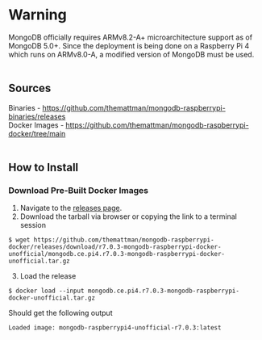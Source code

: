 # Warning
MongoDB officially requires ARMv8.2-A+ microarchitecture support as of MongoDB 5.0+.
Since the deployment is being done on a Raspberry Pi 4 which runs on ARMv8.0-A, a modified version of MongoDB must be used.  
<br>

## Sources
Binaries - https://github.com/themattman/mongodb-raspberrypi-binaries/releases  
Docker Images - https://github.com/themattman/mongodb-raspberrypi-docker/tree/main  
<br>

## How to Install
### Download Pre-Built Docker Images
1. Navigate to the [releases page](https://github.com/themattman/mongodb-raspberrypi-docker/releases).
2. Download the tarball via browser or copying the link to a terminal session
```
$ wget https://github.com/themattman/mongodb-raspberrypi-docker/releases/download/r7.0.3-mongodb-raspberrypi-docker-unofficial/mongodb.ce.pi4.r7.0.3-mongodb-raspberrypi-docker-unofficial.tar.gz
```
3. Load the release
```
$ docker load --input mongodb.ce.pi4.r7.0.3-mongodb-raspberrypi-docker-unofficial.tar.gz
```
Should get the following output
```
Loaded image: mongodb-raspberrypi4-unofficial-r7.0.3:latest
```
